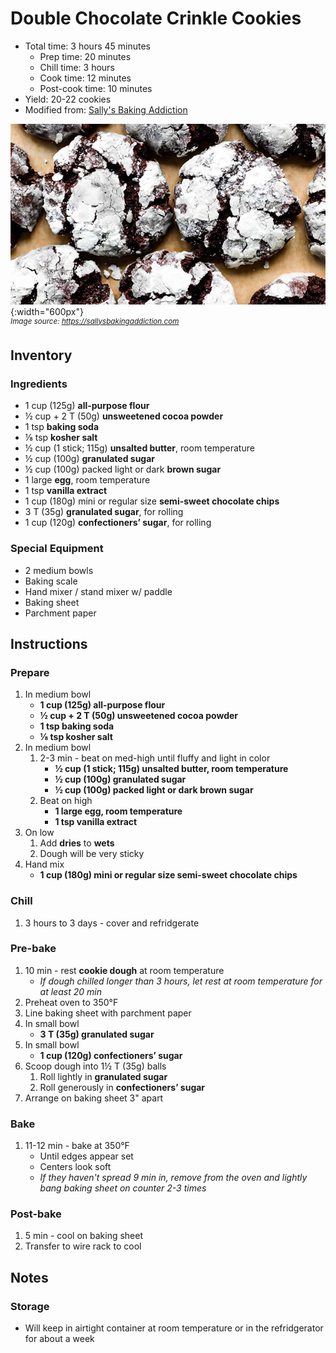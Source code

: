 # Double Chocolate Crinkle Cookies

- Total time: 3 hours 45 minutes
    - Prep time: 20 minutes
    - Chill time: 3 hours
    - Cook time: 12 minutes
    - Post-cook time: 10 minutes
- Yield: 20-22 cookies
- Modified from: [Sally's Baking Addiction](https://sallysbakingaddiction.com/double-chocolate-crinkle-cookies/)

![](./hero.jpg){:width="600px"}
<br />
_<sup>Image source: <https://sallysbakingaddiction.com></sup>_

## Inventory

### Ingredients

- 1 cup (125g) **all-purpose flour**
- ½ cup + 2 T (50g) **unsweetened cocoa powder**
- 1 tsp **baking soda**
- ⅛ tsp **kosher salt**
- ½ cup (1 stick; 115g) **unsalted butter**, room temperature
- ½ cup (100g) **granulated sugar**
- ½ cup (100g) packed light or dark **brown sugar**
- 1 large **egg**, room temperature
- 1 tsp **vanilla extract**
- 1 cup (180g) mini or regular size **semi-sweet chocolate chips**
- 3 T (35g) **granulated sugar**, for rolling
- 1 cup (120g) **confectioners’ sugar**, for rolling

### Special Equipment

- 2 medium bowls
- Baking scale
- Hand mixer / stand mixer w/ paddle
- Baking sheet
- Parchment paper

## Instructions

### Prepare

1. In medium bowl
    - **1 cup (125g) all-purpose flour**
    - **½ cup + 2 T (50g) unsweetened cocoa powder**
    - **1 tsp baking soda**
    - **⅛ tsp kosher salt**
1. In medium bowl
    1. 2-3 min - beat on med-high until fluffy and light in color
        - **½ cup (1 stick; 115g) unsalted butter, room temperature**
        - **½ cup (100g) granulated sugar**
        - **½ cup (100g) packed light or dark brown sugar**
    1. Beat on high
        - **1 large egg, room temperature**
        - **1 tsp vanilla extract**
1. On low
    1. Add **dries** to **wets**
    1. Dough will be very sticky
1. Hand mix
    - **1 cup (180g) mini or regular size semi-sweet chocolate chips**

### Chill

1. 3 hours to 3 days - cover and refridgerate

### Pre-bake

1. 10 min - rest **cookie dough** at room temperature
    - _If dough chilled longer than 3 hours, let rest at room temperature for at least 20 min_
1. Preheat oven to 350°F
1. Line baking sheet with parchment paper
1. In small bowl
    - **3 T (35g) granulated sugar**
1. In small bowl
    - **1 cup (120g) confectioners’ sugar**
1. Scoop dough into 1½ T (35g) balls
    1. Roll lightly in **granulated sugar**
    1. Roll generously in **confectioners’ sugar**
1. Arrange on baking sheet 3" apart

### Bake

1. 11-12 min - bake at 350°F
    - Until edges appear set
    - Centers look soft
    - _If they haven't spread 9 min in, remove from the oven and lightly bang baking sheet on counter 2-3 times_

### Post-bake

1. 5 min - cool on baking sheet
1. Transfer to wire rack to cool

## Notes

### Storage

- Will keep in airtight container at room temperature or in the refridgerator for about a week
